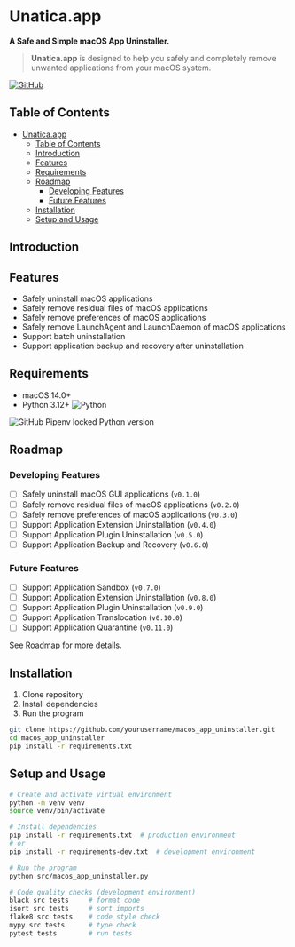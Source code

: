 # Unatica.app

**A Safe and Simple macOS App Uninstaller.**

> **Unatica.app** is designed to help you safely and completely remove unwanted applications from your macOS system.

[![GitHub](https://img.shields.io/github/license/yourusername/macos_app_uninstaller)](./LICENSE)


## Table of Contents

- [Unatica.app](#unaticaapp)
  - [Table of Contents](#table-of-contents)
  - [Introduction](#introduction)
  - [Features](#features)
  - [Requirements](#requirements)
  - [Roadmap](#roadmap)
    - [Developing Features](#developing-features)
    - [Future Features](#future-features)
  - [Installation](#installation)
  - [Setup and Usage](#setup-and-usage)

## Introduction

## Features

- Safely uninstall macOS applications
- Safely remove residual files of macOS applications
- Safely remove preferences of macOS applications
- Safely remove LaunchAgent and LaunchDaemon of macOS applications
- Support batch uninstallation
- Support application backup and recovery after uninstallation


## Requirements

- macOS 14.0+
- Python 3.12+
![Python](https://img.shields.io/badge/python-3.12-blue.svg)

![GitHub Pipenv locked Python version](https://img.shields.io/github/pipenv/locked/python-version//macos_app_uninstaller)

## Roadmap

### Developing Features

- [ ] Safely uninstall macOS GUI applications (`v0.1.0`)
- [ ] Safely remove residual files of macOS applications (`v0.2.0`)
- [ ] Safely remove preferences of macOS applications (`v0.3.0`)
- [ ] Support Application Extension Uninstallation (`v0.4.0`)
- [ ] Support Application Plugin Uninstallation (`v0.5.0`)
- [ ] Support Application Backup and Recovery (`v0.6.0`)

### Future Features

- [ ] Support Application Sandbox (`v0.7.0`)
- [ ] Support Application Extension Uninstallation (`v0.8.0`)
- [ ] Support Application Plugin Uninstallation (`v0.9.0`)
- [ ] Support Application Translocation (`v0.10.0`)
- [ ] Support Application Quarantine (`v0.11.0`)

See [Roadmap](./roadmap.md) for more details.

## Installation

1. Clone repository
2. Install dependencies
3. Run the program

```bash
git clone https://github.com/yourusername/macos_app_uninstaller.git
cd macos_app_uninstaller
pip install -r requirements.txt
```

## Setup and Usage

```bash
# Create and activate virtual environment
python -m venv venv
source venv/bin/activate

# Install dependencies
pip install -r requirements.txt  # production environment
# or
pip install -r requirements-dev.txt  # development environment

# Run the program
python src/macos_app_uninstaller.py

# Code quality checks (development environment)
black src tests     # format code
isort src tests     # sort imports
flake8 src tests    # code style check
mypy src tests      # type check
pytest tests        # run tests
```
